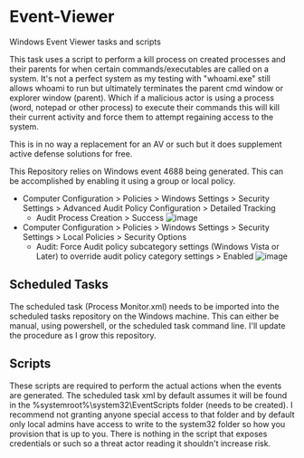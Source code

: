 # Event-Viewer
Windows Event Viewer tasks and scripts

This task uses a script to perform a kill process on created processes and their parents for when certain commands/executables are called on a system.
It's not a perfect system as my testing with "whoami.exe" still allows whoami to run but ultimately terminates the parent cmd window or explorer window (parent). Which if a malicious actor is using a process (word, notepad or other process) to execute their commands this will kill their current activity and force them to attempt regaining access to the system.

This is in no way a replacement for an AV or such but it does supplement active defense solutions for free.

This Repository relies on Windows event 4688 being generated.
This can be accomplished by enabling it using a group or local policy. 
  - Computer Configuration > Policies > Windows Settings > Security Settings > Advanced Audit Policy Configuration > Detailed Tracking
    - Audit Process Creation > Success
    ![image](https://user-images.githubusercontent.com/118463933/202510786-f88fc6c5-4b24-4dc3-8ec8-511ba5c89847.png)
  - Computer Configuration > Policies > Windows Settings > Security Settings > Local Policies > Security Options
    - Audit: Force Audit policy subcategory settings (Windows Vista or Later) to override audit policy category settings > Enabled
    ![image](https://user-images.githubusercontent.com/118463933/202510490-adcecb51-6a80-4220-8732-1e6d11c8846e.png)


## Scheduled Tasks
The scheduled task (Process Monitor.xml) needs to be imported into the scheduled tasks repository on the Windows machine. This can either be manual, using powershell, or the scheduled task command line.
I'll update the procedure as I grow this repository.
## Scripts
These scripts are required to perform the actual actions when the events are generated. The scheduled task xml by default assumes it will be found in the %systemroot%\system32\EventScripts folder (needs to be created).
I recommend not granting anyone special access to that folder and by default only local admins have access to write to the system32 folder so how you provision that is up to you. There is nothing in the script that exposes credentials or such so a threat actor reading it shouldn't increase risk.
